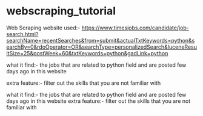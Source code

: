 # webscraping_tutorial


Web Scraping
website used:- https://www.timesjobs.com/candidate/job-search.html?searchName=recentSearches&from=submit&actualTxtKeywords=python&searchBy=0&rdoOperator=OR&searchType=personalizedSearch&luceneResultSize=25&postWeek=60&txtKeywords=python&gadLink=python

what it find:- the jobs that are related to python field and are posted few days ago in this website

extra feature:- filter out the skills that you are not familiar with

what it find:- the jobs that are related to python field and are posted few days ago in this website
extra feature:- filter out the skills that you are not familiar with
